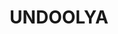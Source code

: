 ---
lastmod: '2025-04-06T06:05:19+00:00'
latitude: -23.68480339
layout: suburb
longitude: 133.9224797
postcode: 0874
state: NT
title: UNDOOLYA
url: /nt/undoolya/
---
